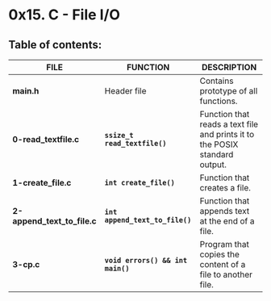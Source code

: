 # 0x15. C - File I/O

## Table of contents:

|             FILE            |              FUNCTION             |                              DESCRIPTION                                    |
| --------------------------- | --------------------------------- | --------------------------------------------------------------------------- |
| **main.h**                  | Header file                       | Contains prototype of all  functions.                                       |
| **0-read_textfile.c**       | **`ssize_t read_textfile()`**     | Function that reads a text file and prints it to the POSIX standard output. |
| **1-create_file.c**         | **`int create_file()`**           | Function that creates a file.                                               |
| **2-append_text_to_file.c** | **`int append_text_to_file()`**   | Function that appends text at the end of a file.                            |
| **3-cp.c**                  | **`void errors() && int main()`** | Program that copies the content of a file to another file.                  |

